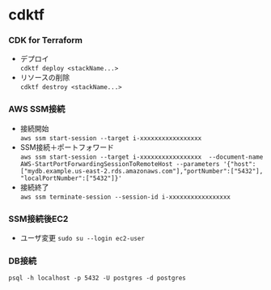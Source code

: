 # cdktf

### CDK for Terraform

- デプロイ  
`cdktf deploy <stackName...>`  
- リソースの削除  
`cdktf destroy <stackName...>`  

### AWS SSM接続

- 接続開始  
`aws ssm start-session --target i-xxxxxxxxxxxxxxxxx`  
- SSM接続＋ポートフォワード  
`aws ssm start-session --target i-xxxxxxxxxxxxxxxxx  --document-name AWS-StartPortForwardingSessionToRemoteHost --parameters '{"host":["mydb.example.us-east-2.rds.amazonaws.com"],"portNumber":["5432"], "localPortNumber":["5432"]}'`  
- 接続終了  
`aws ssm terminate-session --session-id i-xxxxxxxxxxxxxxxxx`  

### SSM接続後EC2

- ユーザ変更
`sudo su --login ec2-user`

### DB接続
`psql -h localhost -p 5432 -U postgres -d postgres`